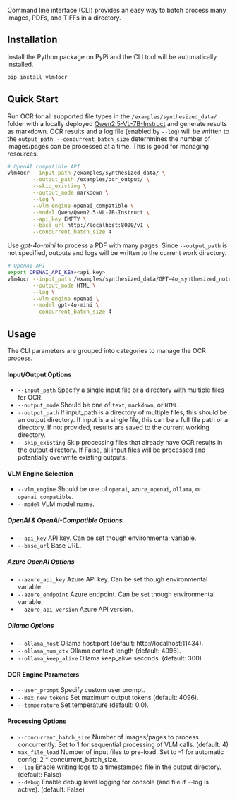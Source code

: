 Command line interface (CLI) provides an easy way to batch process many images, PDFs, and TIFFs in a directory. 

## Installation

Install the Python package on PyPi and the CLI tool will be automatically installed.
```bash
pip install vlm4ocr
```

## Quick Start
Run OCR for all supported file types in the `/examples/synthesized_data/` folder with a locally deployed [Qwen2.5-VL-7B-Instruct](https://huggingface.co/Qwen/Qwen2.5-VL-7B-Instruct) and generate results as markdown. OCR results and a log file (enabled by `--log`) will be written to the `output_path`. `--concurrent_batch_size` deternmines the number of images/pages can be processed at a time. This is good for managing resources. 
```sh
# OpenAI compatible API
vlm4ocr --input_path /examples/synthesized_data/ \
        --output_path /examples/ocr_output/ \
        --skip_existing \
        --output_mode markdown \
        --log \
        --vlm_engine openai_compatible \
        --model Qwen/Qwen2.5-VL-7B-Instruct \
        --api_key EMPTY \
        --base_url http://localhost:8000/v1 \
        --concurrent_batch_size 4
```

Use *gpt-4o-mini* to process a PDF with many pages. Since `--output_path` is not specified, outputs and logs will be written to the current work directory. 
```sh
# OpenAI API
export OPENAI_API_KEY=<api key>
vlm4ocr --input_path /examples/synthesized_data/GPT-4o_synthesized_note_1.pdf \
        --output_mode HTML \
        --log \
        --vlm_engine openai \
        --model gpt-4o-mini \
        --concurrent_batch_size 4
```

## Usage
The CLI parameters are grouped into categories to manage the OCR process.

#### Input/Output Options
- `--input_path` Specify a single input file or a directory with multiple files for OCR.
- `--output_mode` Should be one of `text`, `markdown`, or `HTML`.
- `--output_path` If input_path is a directory of multiple files, this should be an output directory. If input is a single file, this can be a full file path or a directory. If not provided, results are saved to the current working directory. 
- `--skip_existing` Skip processing files that already have OCR results in the output directory. If False, all input files will be processed and potentially overwrite existing outputs.

#### VLM Engine Selection
- `--vlm_engine` Should be one of `openai`, `azure_openai`, `ollama`, or `openai_compatible`.
- `--model` VLM model name.

##### OpenAI & OpenAI-Compatible Options
- `--api_key` API key. Can be set though environmental variable.
- `--base_url` Base URL.

##### Azure OpenAI Options
- `--azure_api_key` Azure API key. Can be set though environmental variable. 
- `--azure_endpoint` Azure endpoint. Can be set though environmental variable. 
- `--azure_api_version` Azure API version. 

##### Ollama Options
- `--ollama_host` Ollama host:port (default: http://localhost:11434).
- `--ollama_num_ctx` Ollama context length (default: 4096).
- `--ollama_keep_alive` Ollama keep_alive seconds. (default: 300)

#### OCR Engine Parameters
- `--user_prompt` Specify custom user prompt.
- `--max_new_tokens` Set maximum output tokens (default: 4096).
- `--temperature` Set temperature (default: 0.0).

#### Processing Options
- `--concurrent_batch_size` Number of images/pages to process concurrently. Set to 1 for sequential processing of VLM calls. (default: 4)
- `max_file_load` Number of input files to pre-load. Set to -1 for automatic config: 2 * concurrent_batch_size. 
- `--log` Enable writing logs to a timestamped file in the output directory. (default: False)
- `--debug` Enable debug level logging for console (and file if --log is active). (default: False)
